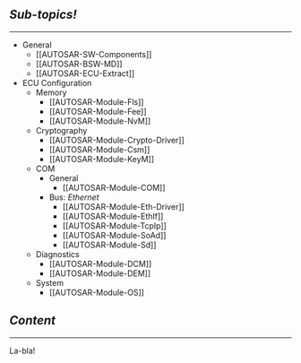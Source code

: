 ## *Sub-topics!*
---
* General
	* [[AUTOSAR-SW-Components]]
	* [[AUTOSAR-BSW-MD]]
	* [[AUTOSAR-ECU-Extract]]
* ECU Configuration
	* Memory
		* [[AUTOSAR-Module-Fls]]
		* [[AUTOSAR-Module-Fee]]
		* [[AUTOSAR-Module-NvM]]
	* Cryptography
		* [[AUTOSAR-Module-Crypto-Driver]]
		* [[AUTOSAR-Module-Csm]]
		* [[AUTOSAR-Module-KeyM]]
	* COM
		* General
			* [[AUTOSAR-Module-COM]]
		* Bus: *Ethernet*
			* [[AUTOSAR-Module-Eth-Driver]]
			* [[AUTOSAR-Module-EthIf]]
			* [[AUTOSAR-Module-TcpIp]]
			* [[AUTOSAR-Module-SoAd]]
			* [[AUTOSAR-Module-Sd]]
	* Diagnostics
		* [[AUTOSAR-Module-DCM]]
		* [[AUTOSAR-Module-DEM]]
	* System
		* [[AUTOSAR-Module-OS]]
## *Content*
---
La-bla!